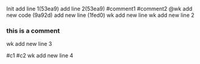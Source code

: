 Init
add line 1(53ea9)
add line 2(53ea9)
#comment1
#comment2
@wk
add new code (9a92d)
add new line (1fed0)
wk add new line
wk add new line 2
### this is a comment
wk add new line 3

#c1
#c2
wk add new line 4